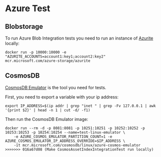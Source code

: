 # Azure Test

## Blobstorage

To run Azure Blob Integration tests you need to run an instance of [Azurite](https://docs.microsoft.com/azure/storage/common/storage-use-azurite) locally:
```
docker run -p 10000:10000 -e "AZURITE_ACCOUNTS=account1:key1;account2:key2" mcr.microsoft.com/azure-storage/azurite
```

## CosmosDB

[CosmosDB Emulator](https://docs.microsoft.com/en-us/azure/cosmos-db/linux-emulator) is the tool you need for tests.

First, you need to export a variable with your ip address:
```
export IP_ADDRESS=$(ip addr | grep "inet " | grep -Fv 127.0.0.1 | awk '{print $2}' | head -n 1 | cut -d/ -f1)
```

Then run the CosmosDB Emulator image:
```
docker run --rm -d -p 8081:8081 -p 10251:10251 -p 10252:10252 -p 10253:10253 -p 10254:10254 --name=test-linux-emulator \ 
    -e AZURE_COSMOS_EMULATOR_PARTITION_COUNT=1 -e AZURE_COSMOS_EMULATOR_IP_ADDRESS_OVERRIDE=$IP_ADDRESS \
    -it mcr.microsoft.com/cosmosdb/linux/azure-cosmos-emulator
>>>>>>> 016a67d08 (Make CosmosAssetIndexIntegrationTest run locally)
```
